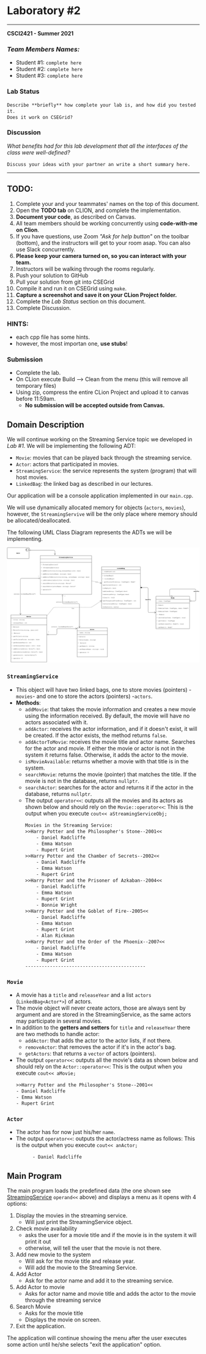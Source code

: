 # Laboratory #2

-----
**CSCI2421 - Summer 2021**

### **_Team Members Names:_**
- Student #1: `complete here`
- Student #2: `complete here`
- Student #3: `complete here`

### **Lab Status**
```text
Describe **briefly** how complete your lab is, and how did you tested it.
Does it work on CSEGrid?
```

### **Discussion**
_What benefits had for this lab development that all the interfaces of the class were well-defined?_ 
```text
Discuss your ideas with your partner an write a short summary here.
```

-----

## TODO:
1. Complete your and your teammates' names on the top of this document.
1. Open the **TODO tab** on CLION, and complete the implementation.
1. **Document your code**, as described on Canvas.
1. All team members should be working concurrently using **code-with-me on Clion**.
1. If you have questions, use Zoom _"Ask for help button"_ on the toolbar (bottom), and the instructors will get to
   your room asap. You can also use Slack concurrently.
1. **Please keep your camera turned on, so you can interact with your team.**
1. Instructors will be walking through the rooms regularly.
1. Push your solution to GitHub
1. Pull your solution from git into CSEGrid
1. Compile it and run it on CSEGrid using `make`.
1. **Capture a screenshot and save it on your CLion Project folder.**
1. Complete the *Lab Status* section on this document.
1. Complete Discussion.

### HINTS:
- each cpp file has some hints.
- however, the most importan one, **use stubs**!

### Submission
- Complete the lab.
- On CLion execute Build --> Clean from the menu (this will remove all temporary files)
- Using zip, compress the entire CLion Project and upload it to canvas before 11:59am.
   - **No submission will be accepted outside from Canvas.**

## Domain Description
We will continue working on the Streaming Service topic we developed in _Lab #1_.
We will be implementing the following ADT:
- `Movie`: movies that can be played back through the streaming service.
- `Actor`: actors that participated in movies. 
- `StreamingService`: the service represents the system (program) that will host movies.
- `LinkedBag`: the linked bag as described in our lectures.

Our application will be a console application implemented in our `main.cpp`.

We will use dynamically allocated memory for objects (`actors`, `movies`), however, the `StreamingServive` will be the only place where memory should be allocated/deallocated.

The following UML Class Diagram represents the ADTs we will be implementing.

![UML Diagram](lab2.png)

### `StreamingService`
- This object will have two linked bags, one to store movies (pointers) -`movies`- and one to store the actors (pointers) -`actors`.
- **Methods**:
    - `addMovie`: that takes the movie information and creates a new movie using the information received. By default, the movie will have no actors associated with it.
    - `addActor`: receives the actor information, and if it doesn't exist, it will be created. If the actor exists, the method returns `false`.
    - `addActorToMovie`: receives the movie title and actor name. Searches for the actor and movie. If either the movie or actor is not in the system it returns false. Otherwise, it adds the actor to the movie. 
    - `isMovieAvailable`: returns whether a movie with that title is in the system.
    - `searchMovie`: returns the movie (pointer) that matches the title. If the movie is not in the database, returns `nullptr`.  
    - `searchActor`: searches for the actor and returns it if the actor in the database, returns `nullptr`.
    - The output `operator<<`: outputs all the movies and its actors as shown below and should rely on the `Movie::operator<<`:
      This is the output when you execute `cout<< aStreamingServiceObj;`
        ```text
        Movies in the Streaming Service: 
        >>Harry Potter and the Philosopher's Stone--2001<<
            - Daniel Radcliffe
            - Emma Watson
            - Rupert Grint
        >>Harry Potter and the Chamber of Secrets--2002<<
            - Daniel Radcliffe
            - Emma Watson
            - Rupert Grint
        >>Harry Potter and the Prisoner of Azkaban--2004<<
            - Daniel Radcliffe
            - Emma Watson
            - Rupert Grint
            - Bonnie Wright
        >>Harry Potter and the Goblet of Fire--2005<<
            - Daniel Radcliffe
            - Emma Watson
            - Rupert Grint
            - Alan Rickman
        >>Harry Potter and the Order of the Phoenix--2007<<
            - Daniel Radcliffe
            - Emma Watson
            - Rupert Grint
        --------------------------------------------
        ```
### `Movie`
- A movie has a `title` and `releaseYear` and a list `actors` (`LinkedBag<Actor*>`) of actors.
- The movie object will never create actors, those are always sent by argument and are stored in the StreamingService, as the same actors may participate in several movies.
- In addition to the **getters and setters** for `title` and `releaseYear` there are two methods to handle actor:
    - `addActor`: that adds the actor to the actor lists, if not there.
    - `removeActor`: that removes the actor if it's in the actor's bag.
    - `getActors`: that returns a `vector` of actors (pointers). 
- The output `operator<<`: outputs all the movie's data as shown below and should rely on the `Actor::operator<<`:
  This is the output when you execute `cout<< aMovie;`
  ```text
  >>Harry Potter and the Philosopher's Stone--2001<<
  - Daniel Radcliffe
  - Emma Watson
  - Rupert Grint
  ```
### `Actor`
- The actor has for now just his/her `name`.
- The output `operator<<`: outputs the actor/actress name as follows:
  This is the output when you execute `cout<< anActor;`
  ```text
        - Daniel Radcliffe
  ```

## Main Program
The main program loads the predefined data (the one shown see [StreamingService](###streamingservice) `operand<<` above) and displays a menu as it opens with 4 options:
1. Display the movies in the streaming service.
   - Will just print the StreamingService object.
1. Check movie availability
   - asks the user for a movie title and if the movie is in the system it will print it out
   - otherwise, will tell the user that the movie is not there.
1. Add new movie to the system
   - Will ask for the movie title and release year.
   - Will add the movie to the Streaming Service.
1. Add Actor
   - Ask for the actor name and add it to the streaming service.
1. Add Actor to movie
   - Asks for actor name and movie title and adds the actor to the movie through the streaming service
1. Search Movie
   - Asks for the movie title
   - Displays the movie on screen. 
1. Exit the application.

The application will continue showing the menu after the user executes some action until he/she selects
"exit the application" option.
